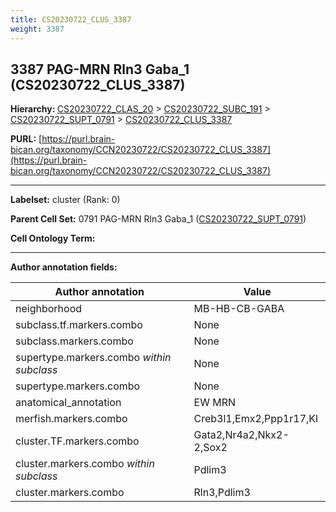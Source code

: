 ```yaml
---
title: CS20230722_CLUS_3387
weight: 3387
---
```

## 3387 PAG-MRN Rln3 Gaba_1 (CS20230722_CLUS_3387)
<b>Hierarchy: </b>
[CS20230722_CLAS_20](../CS20230722_CLAS_20) >
[CS20230722_SUBC_191](../CS20230722_SUBC_191) >
[CS20230722_SUPT_0791](../CS20230722_SUPT_0791) >
[CS20230722_CLUS_3387](../CS20230722_CLUS_3387)

**PURL:** [https://purl.brain-bican.org/taxonomy/CCN20230722/CS20230722_CLUS_3387](https://purl.brain-bican.org/taxonomy/CCN20230722/CS20230722_CLUS_3387)

---


**Labelset:** cluster (Rank: 0)

**Parent Cell Set:** 0791 PAG-MRN Rln3 Gaba_1 ([CS20230722_SUPT_0791](../CS20230722_SUPT_0791))



**Cell Ontology Term:** 

[MARKER GENES.]: #


---

[TRANSFERRED ANNOTATIONS.]: #


[AUTHOR ANNOTATION FIELDS.]: #


**Author annotation fields:**

| Author annotation | Value |
|-------------------|-------|
|neighborhood|MB-HB-CB-GABA|
|subclass.tf.markers.combo|None|
|subclass.markers.combo|None|
|supertype.markers.combo _within subclass_|None|
|supertype.markers.combo|None|
|anatomical_annotation|EW MRN|
|merfish.markers.combo|Creb3l1,Emx2,Ppp1r17,Kl|
|cluster.TF.markers.combo|Gata2,Nr4a2,Nkx2-2,Sox2|
|cluster.markers.combo _within subclass_|Pdlim3|
|cluster.markers.combo|Rln3,Pdlim3|
